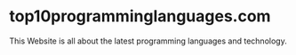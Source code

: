 # top10programminglanguages.com
This Website is all about the latest programming languages and technology. 
